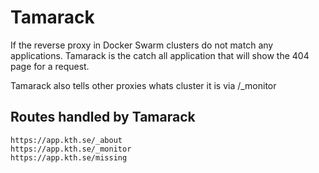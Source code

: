 # Tamarack
If the reverse proxy in Docker Swarm clusters do not match any applications. Tamarack is the catch all application that will show the 404 page for a request.

Tamarack also tells other proxies whats cluster it is via /_monitor

## Routes handled by Tamarack
```
https://app.kth.se/_about
https://app.kth.se/_monitor
https://app.kth.se/missing
```

